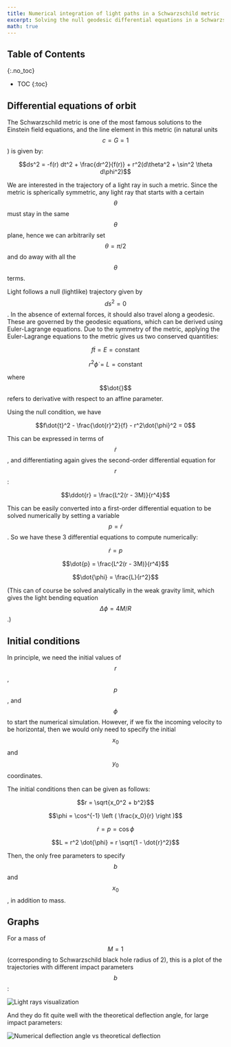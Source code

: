 ```yaml
---
title: Numerical integration of light paths in a Schwarzschild metric
excerpt: Solving the null geodesic differential equations in a Schwarzschild spacetime numerically and tracing out the light rays and their bend angles. 
math: true
---
```


## Table of Contents
{:.no_toc}
* TOC
{:toc}

## Differential equations of orbit

The Schwarzschild metric is one of the most famous solutions to the Einstein field equations, and the line element in this metric (in natural units $$c = G = 1$$) is given by:

$$ds^2 = -f(r) dt^2 + \frac{dr^2}{f(r)} + r^2(d\theta^2 + \sin^2 \theta d\phi^2)$$

We are interested in the trajectory of a light ray in such a metric. Since the metric is spherically symmetric, any light ray that starts with a certain $$\theta$$ must stay in the same $$\theta$$ plane, hence we can arbitrarily set $$\theta = \pi/2$$ and do away with all the $$\theta$$ terms. 

Light follows a null (lightlike) trajectory given by $$ds^2 = 0$$. In the absence of external forces, it should also travel along a geodesic. These are governed by the geodesic equations, which can be derived using Euler-Lagrange equations. Due to the symmetry of the metric, applying the Euler-Lagrange equations to the metric gives us two conserved quantities:

$$f\dot{t}= E = \text{constant}$$

$$r^2 \dot{\phi} = L = \text{constant}$$

where $$\dot{}$$ refers to derivative with respect to an affine parameter. 

Using the null condition, we have 

$$f\dot{t}^2 - \frac{\dot{r}^2}{f} - r^2\dot{\phi}^2 = 0$$

This can be expressed in terms of $$\dot{r}$$, and differentiating again gives the second-order differential equation for $$r$$:

$$\ddot{r} = \frac{L^2(r - 3M)}{r^4}$$

This can be easily converted into a first-order differential equation to be solved numerically by setting a variable $$p = \dot{r}$$. So we have these 3 differential equations to compute numerically:

$$\dot{r} = p$$

$$\dot{p} = \frac{L^2(r - 3M)}{r^4}$$

$$\dot{\phi} = \frac{L}{r^2}$$

(This can of course be solved analytically in the weak gravity limit, which gives the light bending equation $$\Delta \phi = 4M/R$$.)

## Initial conditions

In principle, we need the initial values of $$r$$, $$p$$, and $$\phi$$ to start the numerical simulation. However, if we fix the incoming velocity to be horizontal, then we would only need to specify the initial $$x_0$$ and $$y_0$$ coordinates. 

The initial conditions then can be given as follows:

$$r = \sqrt{x_0^2 + b^2}$$

$$\phi = \cos^{-1} \left ( \frac{x_0}{r} \right )$$

$$\dot{r} = p = \cos{\phi}$$

$$L = r^2 \dot{\phi} = r \sqrt{1 - \dot{r}^2}$$

Then, the only free parameters to specify $$b$$ and $$x_0$$, in addition to mass. 

## Graphs

For a mass of $$M = 1$$ (corresponding to Schwarzschild black hole radius of 2), this is a plot of the trajectories with different impact parameters $$b$$:

<img alt="Light rays visualization" src="{{ '/assets/img/visualization_trans.png' | absolute_url }}">

And they do fit quite well with the theoretical deflection angle, for large impact parameters:

<img alt="Numerical deflection angle vs theoretical deflection" src="{{ '/assets/img/deflections.png' | absolute_url }}">